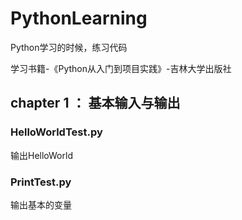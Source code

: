 # PythonLearning
Python学习的时候，练习代码

学习书籍-《Python从入门到项目实践》-吉林大学出版社
## chapter 1 ： 基本输入与输出

### HelloWorldTest.py
输出HelloWorld

### PrintTest.py
输出基本的变量

